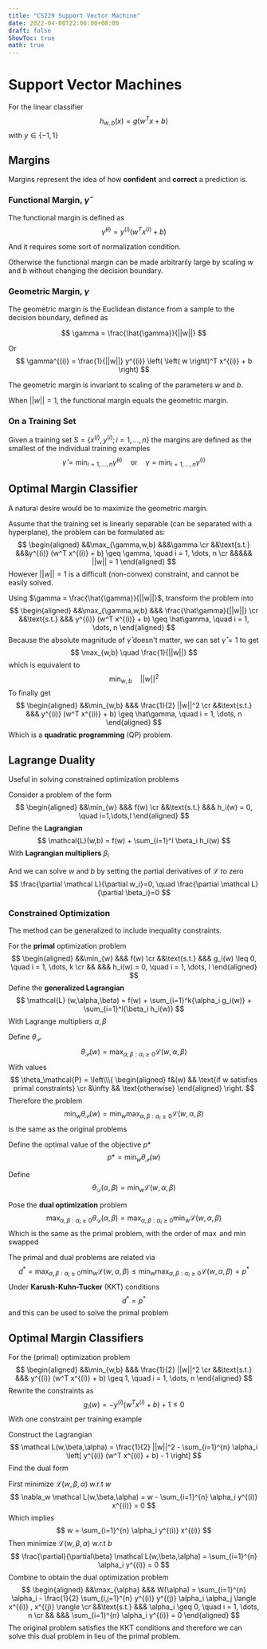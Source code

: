 ```yaml
---
title: "CS229 Support Vector Machine"
date: 2022-04-08T22:00:00+08:00
draft: false
ShowToc: true
math: true
---
```


# Support Vector Machines

For the linear classifier 
$$
h_{w,b}(x) = g(w^T x + b)
$$
with $y \in \{-1, 1\}$

## Margins

Margins represent the idea of how **confident** and **correct** a prediction is.

### Functional Margin, $\hat \gamma$

The functional margin is defined as
$$
\hat{\gamma}^{(i)} = y^{(i)}
(w^T x^{(i)} + b)
$$

And it requires some sort of normalization condition.

Otherwise the functional margin can be made arbitrarily large by scaling $w$ and $b$ without changing the decision boundary.

### Geometric Margin, $\gamma$

The geometric margin is the Euclidean distance from a sample to the decision boundary, defined as

$$
\gamma = \frac{\hat{\gamma}}{||w||}
$$

Or
$$
\gamma^{(i)} = \frac{1}{||w||} y^{(i)}
\left(
\left( w \right)^T x^{(i)} + b
\right)
$$

The geometric margin is invariant to scaling of the parameters $w$ and $b$.

When $||w|| = 1$, the functional margin equals the geometric margin.

### On a Training Set

Given a training set $S = \{ x^{(i)}, y^{(i)}; i=1,\dots,n \}$ the margins are defined as the smallest of the individual training examples
$$
\hat{\gamma} = \min_{i=1,\dots,n} \hat\gamma^{(i)}
\quad \text{or} \quad
\gamma = \min_{i=1,\dots,n} \gamma^{(i)}
$$

## Optimal Margin Classifier

A natural desire would be to maximize the geometric margin.

Assume that the training set is linearly separable (can be separated with a hyperplane),  the problem can be formulated as:
$$
\begin{aligned}
&&\max_{\gamma,w,b} &&&\gamma \cr
&&\text{s.t.} &&&y^{(i)} (w^T x^{(i)} + b) \geq \gamma, \quad
i = 1, \dots, n \cr
&&&&& ||w|| = 1
\end{aligned}
$$
However $||w||=1$ is a difficult (non-convex) constraint, and cannot be easily solved.

Using $\gamma = \frac{\hat{\gamma}}{||w||}$, transform the problem into
$$
\begin{aligned}
&&\max_{\gamma,w,b} &&&
	\frac{\hat\gamma}{||w||} \cr
&&\text{s.t.} &&&
	y^{(i)} (w^T x^{(i)} + b) \geq \hat\gamma, \quad
i = 1, \dots, n
\end{aligned}
$$
Because the absolute magnitude of $\hat \gamma$ doesn't matter, we can set $\hat\gamma = 1$ to get
$$
\max_{w,b} \quad \frac{1}{||w||}
$$
which is equivalent to
$$
\min_{w,b} \quad ||w||^2
$$
To finally get
$$
\begin{aligned}
&&\min_{w,b} &&&
	\frac{1}{2} ||w||^2 \cr
&&\text{s.t.} &&&
	y^{(i)} (w^T x^{(i)} + b) \geq \hat\gamma, \quad
i = 1, \dots, n
\end{aligned}
$$
Which is a **quadratic programming** (QP) problem.



## Lagrange Duality

Useful in solving constrained optimization problems

Consider a problem of the form
$$
\begin{aligned}
&&\min_{w} &&&
	f(w) \cr
&&\text{s.t.} &&&
	h_i(w) = 0,
	\quad i=1,\dots,l
\end{aligned}
$$
Define the **Lagrangian**
$$
\mathcal{L}(w,b) = f(w) + \sum_{i=1}^l \beta_i h_i(w)
$$
With **Lagrangian multipliers** $\beta_i$

And we can solve $w$ and $b$ by setting the partial derivatives of $\mathcal L$ to zero
$$
\frac{\partial \mathcal L}{\partial w_i}=0, \quad
\frac{\partial \mathcal L}{\partial \beta_i}=0
$$

### Constrained Optimization

The method can be generalized to include inequality constraints. 

For the **primal** optimization problem
$$
\begin{aligned}
&&\min_{w} &&&
	f(w) \cr
&&\text{s.t.} &&&
	g_i(w) \leq 0, \quad i = 1, \dots, k \cr
&& &&&
	h_i(w) = 0, \quad i = 1, \dots, l
\end{aligned}
$$
Define the **generalized Lagrangian**
$$
\mathcal{L} (w,\alpha,\beta) =
f(w) + \sum_{i=1}^k{\alpha_i g_i(w)} + \sum_{i=1}^l{\beta_i h_i(w)}
$$
With Lagrange multipliers $\alpha, \beta$

Define $\theta_\mathcal{P}$
$$
\theta_\mathcal{P}(w) = \max_{\alpha,\beta:\alpha_i \geq 0}
\mathcal L(w,\alpha,\beta)
$$
With values
$$
\theta_\mathcal{P} = \left\\\{ 
\begin{aligned}
f&(w) && \text{if w satisfies primal constraints} \cr
&\infty && \text{otherwise}
\end{aligned}
\right.
$$
Therefore the problem
$$
\min_w \theta_\mathcal{P}(w) = \min_w \max_{\alpha,\beta:\alpha_i\geq0}
\mathcal{L}(w,\alpha,\beta)
$$
is the same as the original problems

Define the optimal value of the objective $p*$
$$
p* = \min_w \theta_\mathcal{P}(w)
$$


Define
$$
\theta_\mathcal{D}(\alpha,\beta) =
\min_{w} \mathcal L(w,\alpha,\beta)
$$


Pose the **dual optimization** problem
$$
\max_{\alpha,\beta:\alpha_i\geq0} \theta_\mathcal{D}(\alpha,\beta) =
\max_{\alpha,\beta:\alpha_i\geq0} \min_{w} \mathcal{L}(w,\alpha,\beta)
$$
Which is the same as the primal problem, with the order of $\max$ and $\min$ swapped

The primal and dual problems are related via
$$
d^* = \max_{\alpha,\beta:\alpha_i\geq0} \min_{w}
\mathcal L(w,\alpha,\beta)
\leq
\min_{w} \max_{\alpha,\beta:\alpha_i\geq0}
\mathcal L(w,\alpha,\beta)
= p^*
$$
Under **Karush-Kuhn-Tucker** (KKT) conditions
$$
d^* = p^*
$$
and this can be used to solve the primal problem



## Optimal Margin Classifiers

For the (primal) optimization problem
$$
\begin{aligned}
&&\min_{w,b} &&&
	\frac{1}{2} ||w||^2 \cr
&&\text{s.t.} &&&
	y^{(i)} (w^T x^{(i)} + b) \geq 1, \quad
i = 1, \dots, n
\end{aligned}
$$
Rewrite the constraints as
$$
g_i(w) = -y^{(i)} (w^T x^{(i)} + b) + 1 \leq 0
$$
With one constraint per training example

Construct the Lagrangian
$$
\mathcal L(w,\beta,\alpha) =
\frac{1}{2} ||w||^2 -
\sum_{i=1}^{n} \alpha_i \left[
	y^{(i)} (w^T x^{(i)} + b) - 1
\right]
$$
Find the dual form

First minimize $\mathcal L(w,\beta,\alpha)$ w.r.t $w$
$$
\nabla_w \mathcal L(w,\beta,\alpha) = 
w - \sum_{i=1}^{n} \alpha_i y^{(i)} x^{(i)} = 0
$$
Which implies
$$
w = \sum_{i=1}^{n} \alpha_i y^{(i)} x^{(i)}
$$
Then minimize $\mathcal L(w,\beta,\alpha)$ w.r.t $b$
$$
\frac{\partial}{\partial\beta} \mathcal L(w,\beta,\alpha)
= \sum_{i=1}^{n} \alpha_i y^{(i)} = 0
$$
Combine to obtain the dual optimization problem
$$
\begin{aligned}
&&\max_{\alpha} &&&
	W(\alpha) = 
    \sum_{i=1}^{n} \alpha_i - 
    \frac{1}{2} \sum_{i,j=1}^{n}
    y^{(i)} y^{(j)} \alpha_i \alpha_j
    \langle x^{(i)} , x^{(j)} \rangle \cr
&&\text{s.t.} &&&
	\alpha_i \geq 0, \quad
i = 1, \dots, n \cr
&& &&&
	\sum_{i=1}^{n} \alpha_i y^{(i)} = 0
\end{aligned}
$$
The original problem satisfies the KKT conditions and therefore we can solve this dual problem in lieu of the primal problem.

